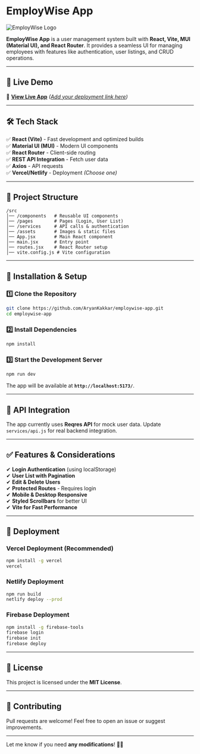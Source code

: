 # **EmployWise App**  

![EmployWise Logo](https://via.placeholder.com/100x100.png?text=EmployWise)  

**EmployWise App** is a user management system built with **React, Vite, MUI (Material UI), and React Router**. It provides a seamless UI for managing employees with features like authentication, user listings, and CRUD operations.

---

## 🚀 **Live Demo**  
🔗 **[View Live App](#)** *([Add your deployment link here](https://employwise-app-beta.vercel.app))*  

---

## 🛠 **Tech Stack**  
✅ **React (Vite)** - Fast development and optimized builds  
✅ **Material UI (MUI)** - Modern UI components  
✅ **React Router** - Client-side routing  
✅ **REST API Integration** - Fetch user data  
✅ **Axios** - API requests  
✅ **Vercel/Netlify** - Deployment *(Choose one)*  

---

## 📂 **Project Structure**  
```
/src
│── /components   # Reusable UI components
│── /pages        # Pages (Login, User List)
│── /services     # API calls & authentication
│── /assets       # Images & static files
│── App.jsx       # Main React component
│── main.jsx      # Entry point
│── routes.jsx    # React Router setup
│── vite.config.js # Vite configuration
```

---

## 🔧 **Installation & Setup**  

### **1️⃣ Clone the Repository**  
```bash
git clone https://github.com/AryanKakkar/employwise-app.git
cd employwise-app
```

### **2️⃣ Install Dependencies**  
```bash
npm install
```

### **3️⃣ Start the Development Server**  
```bash
npm run dev
```
The app will be available at **`http://localhost:5173/`**.

---

## 🔗 **API Integration**  
The app currently uses **Reqres API** for mock user data. Update `services/api.js` for real backend integration.

---

## ✅ **Features & Considerations**  
✔ **Login Authentication** (using localStorage)  
✔ **User List with Pagination**  
✔ **Edit & Delete Users**  
✔ **Protected Routes** - Requires login  
✔ **Mobile & Desktop Responsive**  
✔ **Styled Scrollbars** for better UI  
✔ **Vite for Fast Performance**  

---

## 🚀 **Deployment**  

### **Vercel Deployment (Recommended)**  
```bash
npm install -g vercel
vercel
```

### **Netlify Deployment**  
```bash
npm run build
netlify deploy --prod
```

### **Firebase Deployment**  
```bash
npm install -g firebase-tools
firebase login
firebase init
firebase deploy
```

---

## 📜 **License**  
This project is licensed under the **MIT License**.

---

## 🤝 **Contributing**  
Pull requests are welcome! Feel free to open an issue or suggest improvements.  

---

Let me know if you need **any modifications**! 🚀😊
